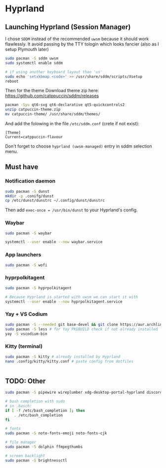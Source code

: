 # Hyprland

## Launching Hyprland (Session Manager)

I chose `SDDM` instead of the recommended `uwsm` because it should work flawlessly. It avoid passing by the TTY tologin which looks fancier (also as I setup Plymouth later)

```bash
sudo pacman -S sddm uwsm
sudo systemctl enable sddm

# if using another keyboard layout than 'us'
sudo echo 'setxkbmap <code>' >> /usr/share/sddm/scripts/Xsetup
reboot
```

Then for the theme
Download theme zip here: https://github.com/catppuccin/sddm/releases 

```bash
pacman -Syu qt6-svg qt6-declarative qt5-quickcontrols2
unzip catpuccin-theme.zip
mv catpuccin-theme/ /usr/share/sddm/themes/
```

And add the folowing in the file ``/etc/sddm.conf`` (crete if not exist):
```
[Theme]
Current=catppuccin-flavour
```

Don't forget to choose `hyprland (uwsm-managed)` entry in sddm selection menu.

## Must have

### Notification daemon

```bash
sudo pacman -S dunst
mkdir -p .conifg/dunst
cp /etc/dunst/dunstrc ~/.config/dunst/dunstrc
```

Then add `exec-once = /usr/bin/dunst` to your Hyprland's config.

### Waybar

```bash
sudo pacman -S waybar

systemctl --user enable --now waybar.service
```

### App launchers

```bash
sudo pacman -S wofi

```

### hyprpolkitagent

```bash
sudo pacman -S hyprpolkitagent

# Because Hyprland is started with uwsm we can start it with
systemctl --user enable --now hyprpolkitagent.service
```

### Yay + VS Codium
```bash
sudo pacman -S --needed git base-devel && git clone https://aur.archlinux.org/yay.git && cd yay && makepkg -si
sudo pacman -S less # for Yay PKGBUILD check if not already installed
yay -S vscodium-bin
```

### Kitty (terminal)
```bash
sudo pacman -S kitty # already installed by Hyprland
nano .config/kitty/kitty.conf # paste config from dotfiles
```

```bash

```

## TODO: Other

```bash
sudo pacman -S pipewire wireplumber xdg-desktop-portal-hyprland discord hyprpaper git zip unzip

# bash completion with sudo
# in .basch:
if [ -f /etc/bash_completion ]; then
    . /etc/bash_completion
fi

# fonts
sudo pacman -S noto-fonts-emoji noto-fonts-cjk

# file manager
sudo pacman -S dolphin ffmpegthumbs

# screen backlight
sudo pacman -S brightnessctl
```
